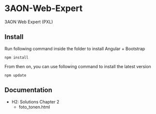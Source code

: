 # 3AON-Web-Expert
3AON Web Expert (PXL)

## Install

Run following command inside the folder to install Angular + Bootstrap

```
npm install
```

From then on, you can use following command to install the latest version

```
npm update
```

## Documentation

* H2: Solutions Chapter 2
    * foto_tonen.html